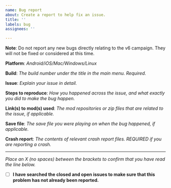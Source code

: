 ```yaml
---
name: Bug report
about: Create a report to help fix an issue.
title: ''
labels: bug
assignees: ''

---
```


**Note**: Do not report any new bugs directly relating to the v6 campaign. They will not be fixed or considered at this time.

**Platform**: *Android/iOS/Mac/Windows/Linux*

**Build**: *The build number under the title in the main menu. Required.*

**Issue**: *Explain your issue in detail.*

**Steps to reproduce**: *How you happened across the issue, and what exactly you did to make the bug happen.*

**Link(s) to mod(s) used**: *The mod repositories or zip files that are related to the issue, if applicable.*

**Save file**: *The save file you were playing on when the bug happened, if applicable.*

**Crash report**: *The contents of relevant crash report files. REQUIRED if you are reporting a crash.*

---

*Place an X (no spaces) between the brackets to confirm that you have read the line below.*  
- [ ] **I have searched the closed and open issues to make sure that this problem has not already been reported.**
